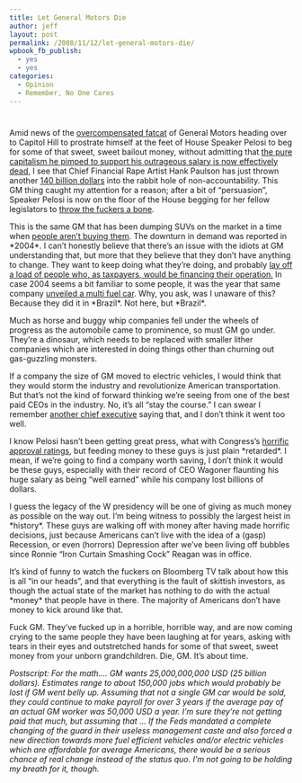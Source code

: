 ```yaml
---
title: Let General Motors Die
author: jeff
layout: post
permalink: /2008/11/12/let-general-motors-die/
wpbook_fb_publish:
  - yes
  - yes
categories:
  - Opinion
  - Remember, No One Cares
---
```

# 

Amid news of the [overcompensated fatcat][1] of General Motors heading over to Capitol Hill to prostrate himself at the feet of House Speaker Pelosi to beg for some of that sweet, sweet bailout money, without admitting that [the pure capitalism he pimped to support his outrageous salary is now effectively dead,][2] I see that Chief Financial Rape Artist Hank Paulson has just thrown another [140 billion dollars][3] into the rabbit hole of non-accountability. This GM thing caught my attention for a reason; after a bit of “persuasion”, Speaker Pelosi is now on the floor of the House begging for her fellow legislators to [throw the fuckers a bone][4].

 [1]: http://www.reuters.com/article/companyNews/idUSN2533674620080425
 [2]: http://www.beggarscanbechoosers.com/2008/11/despite-gms-staggering-losses-ceo-still.html
 [3]: http://www.washingtonpost.com/wp-dyn/content/article/2008/11/09/AR2008110902155_pf.html
 [4]: http://www.bloomberg.com/apps/news?pid=newsarchive&sid=aKCvSSaWPdUE

This is the same GM that has been dumping SUVs on the market in a time when [people aren’t buying them][5]. The downturn in demand was reported in \*2004\*. I can’t honestly believe that there’s an issue with the idiots at GM understanding that, but more that they believe that they don’t have anything to change. They want to keep doing what they’re doing, and probably [lay off a load of people who, as taxpayers, would be financing their operation.][6] In case 2004 seems a bit familiar to some people, it was the year that same company [unveiled a multi fuel car][7]. Why, you ask, was I unaware of this? Because they did it in \*Brazil\*. Not here, but \*Brazil\*.

 [5]: http://www.theautochannel.com/news/2004/08/12/208770.html
 [6]: http://www.iht.com/articles/2008/10/28/business/sorkin.php
 [7]: http://www.smh.com.au/articles/2004/08/23/1093113104906.html?from=storyrhs

Much as horse and buggy whip companies fell under the wheels of progress as the automobile came to prominence, so must GM go under. They’re a dinosaur, which needs to be replaced with smaller lither companies which are interested in doing things other than churning out gas-guzzling monsters.

If a company the size of GM moved to electric vehicles, I would think that they would storm the industry and revolutionize American transportation. But that’s not the kind of forward thinking we’re seeing from one of the best paid CEOs in the industry. No, it’s all “stay the course.” I can swear I remember [another chief executive][8] saying that, and I don’t think it went too well.

 [8]: http://www.cnn.com/2004/ALLPOLITICS/03/17/bush.terror/

I know Pelosi hasn’t been getting great press, what with Congress’s [horrific approval ratings][9], but feeding money to these guys is just plain \*retarded\*. I mean, if we’re going to find a company worth saving, I don’t think it would be these guys, especially with their record of CEO Wagoner flaunting his huge salary as being “well earned” while his company lost billions of dollars.

 [9]: http://www.gallup.com/poll/107242/congress-approval-rating-ties-lowest-gallup-records.aspx

I guess the legacy of the W presidency will be one of giving as much money as possible on the way out. I’m being witness to possibly the largest heist in \*history\*. These guys are walking off with money after having made horrific decisions, just because Americans can’t live with the idea of a (gasp) Recession, or even (horrors) Depression after we’ve been living off bubbles since Ronnie “Iron Curtain Smashing Cock” Reagan was in office.

It’s kind of funny to watch the fuckers on Bloomberg TV talk about how this is all “in our heads”, and that everything is the fault of skittish investors, as though the actual state of the market has nothing to do with the actual \*money\* that people have in there. The majority of Americans don’t have money to kick around like that.

Fuck GM. They’ve fucked up in a horrible, horrible way, and are now coming crying to the same people they have been laughing at for years, asking with tears in their eyes and outstretched hands for some of that sweet, sweet money from your unborn grandchildren. Die, GM. It’s about time.

*Postscript: For the math…. GM wants 25,000,000,000 USD (25 billion dollars). Estimates range to about 150,000 jobs which would probably be lost if GM went belly up. Assuming that not a single GM car would be sold, they could continue to make payroll for over 3 years if the average pay of an actual GM worker was 50,000 USD a year. I’m sure they’re not getting paid that much, but assuming that … If the Feds mandated a complete changing of the guard in their useless management caste and also forced a new direction towards more fuel efficient vehicles and/or electric vehicles which are affordable for average Americans, there would be a serious chance of real change instead of the status quo. I’m not going to be holding my breath for it, though.*